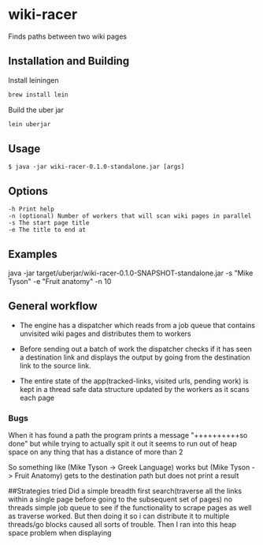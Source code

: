 # wiki-racer

Finds paths between two wiki pages

## Installation and Building

Install leiningen

```sh
brew install lein
```

Build the uber jar

```sh
lein uberjar
```

## Usage

    $ java -jar wiki-racer-0.1.0-standalone.jar [args]

## Options
```
-h Print help
-n (optional) Number of workers that will scan wiki pages in parallel
-s The start page title
-e The title to end at
```
## Examples

java -jar target/uberjar/wiki-racer-0.1.0-SNAPSHOT-standalone.jar -s "Mike Tyson" -e "Fruit anatomy" -n 10

## General workflow
- The engine has a dispatcher which reads from a job queue that contains unvisited wiki pages and distributes them to workers

- Before sending out a batch of work the dispatcher checks if it has seen a destination link and displays the output by going from the destination link to the source link.

- The entire state of the app(tracked-links, visited urls, pending work) is kept in a thread safe data structure updated by the workers as it scans each page

### Bugs
When it has found a path the program prints a message "++++++++++so done" but while trying to actually spit it out
it seems to run out of heap space on any thing that has a distance of more than 2

So something like (Mike Tyson -> Greek Language) works but (Mike Tyson -> Fruit Anatomy) gets to the destination path but does not print a result

##Strategies tried
Did a simple breadth first search(traverse all the links within a single page before going to the subsequent set of pages) no threads simple job queue to see if the functionality to scrape pages as well as traverse worked.
But then doing it so i can distribute it to multiple threads/go blocks caused all sorts of trouble.
Then I ran into this heap space problem when displaying

